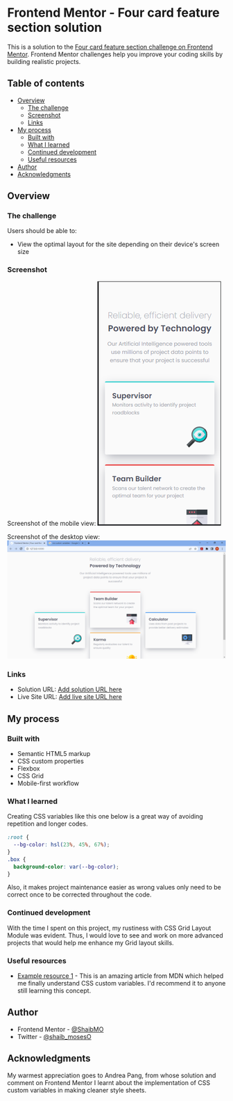# Frontend Mentor - Four card feature section solution

This is a solution to the [Four card feature section challenge on Frontend Mentor](https://www.frontendmentor.io/challenges/four-card-feature-section-weK1eFYK). Frontend Mentor challenges help you improve your coding skills by building realistic projects.

## Table of contents

- [Overview](#overview)
  - [The challenge](#the-challenge)
  - [Screenshot](#screenshot)
  - [Links](#links)
- [My process](#my-process)
  - [Built with](#built-with)
  - [What I learned](#what-i-learned)
  - [Continued development](#continued-development)
  - [Useful resources](#useful-resources)
- [Author](#author)
- [Acknowledgments](#acknowledgments)

## Overview

### The challenge

Users should be able to:

- View the optimal layout for the site depending on their device's screen size

### Screenshot

Screenshot of the mobile view:
![](screenshots/mobile.png)

Screenshot of the desktop view:
![](screenshots/desktop.png)

### Links

- Solution URL: [Add solution URL here](https://your-solution-url.com)
- Live Site URL: [Add live site URL here](https://your-live-site-url.com)

## My process

### Built with

- Semantic HTML5 markup
- CSS custom properties
- Flexbox
- CSS Grid
- Mobile-first workflow

### What I learned

Creating CSS variables like this one below is a great way of avoiding repetition and longer codes.

```css
:root {
  --bg-color: hsl(23%, 45%, 67%);
}
.box {
  background-color: var(--bg-color);
}
```

Also, it makes project maintenance easier as wrong values only need to be correct once to be corrected throughout the code.

### Continued development

With the time I spent on this project, my rustiness with CSS Grid Layout Module was evident. Thus, I would love to see and work on more advanced projects that would help me enhance my Grid layout skills.

### Useful resources

- [Example resource 1](https://developer.mozilla.org/en-US/docs/Web/CSS/Using_CSS_custom_properties) - This is an amazing article from MDN which helped me finally understand CSS custom variables. I'd recommend it to anyone still learning this concept.

## Author

- Frontend Mentor - [@ShaibMO](https://www.frontendmentor.io/profile/ShaibMO)
- Twitter - [@shaib_mosesO](https://www.twitter.com/shaib_mosesO)

## Acknowledgments

My warmest appreciation goes to Andrea Pang, from whose solution and comment on Frontend Mentor I learnt about the implementation of CSS custom variables in making cleaner style sheets.
